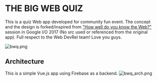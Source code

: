 # THE BIG WEB QUIZ

This is a quiz Web app developed for community fun event. The concept and the design is forked/inspired from ["How well do you know the Web?"](https://www.youtube.com/watch?v=vAgKZoGIvqs) session in Google I/O 2017 (No src used or referenced from the original app). Full respect to the Web DevRel team! Love you guys.

![bwq.png](https://uskay.github.io/images/bwq.png)

## Architecture

This is a simple Vue.js app using Firebase as a backend.
![bwq_arch.png](https://uskay.github.io/images/bwq_arch.png)

